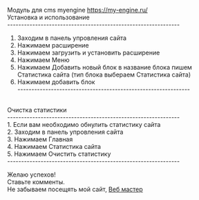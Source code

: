 Модуль для cms myengine https://my-engine.ru/ <br/>
 Установка и использование <br/>
--------------------------------------------------------------<br/>
1. Заходим в панель упровления сайта <br/>
2. Нажимаем расширение<br/>
3. Нажимаем загрузить и установить расширение<br/>
4. Нажимаем Меню<br/>
5. Нажимаем Добавить новый блок в название блока пишем Статистика сайта (тип блока выбераем Статистика сайта) <br/>
6. Нажимаем добавить блок<br/>
--------------------------------------------------------------<br/>
<br/>
Очистка статистики<br/>
--------------------------------------------------------------<br/>
1. Если вам необходимо обнулить статистику сайта<br/>
2. Заходим в панель упровления сайта <br/>
3. Нажимаем Главная<br/>
4. Нажимаем Статистика сайта<br/>
5. Нажимаем Очистить статистику<br/>
--------------------------------------------------------------<br/>

Желаю успехов!<br/>
Ставьте комменты.<br/>
Не забываем посещять мой сайт, <a href="https://github.com/Yura-baza">Веб мастер</a> <br/>
